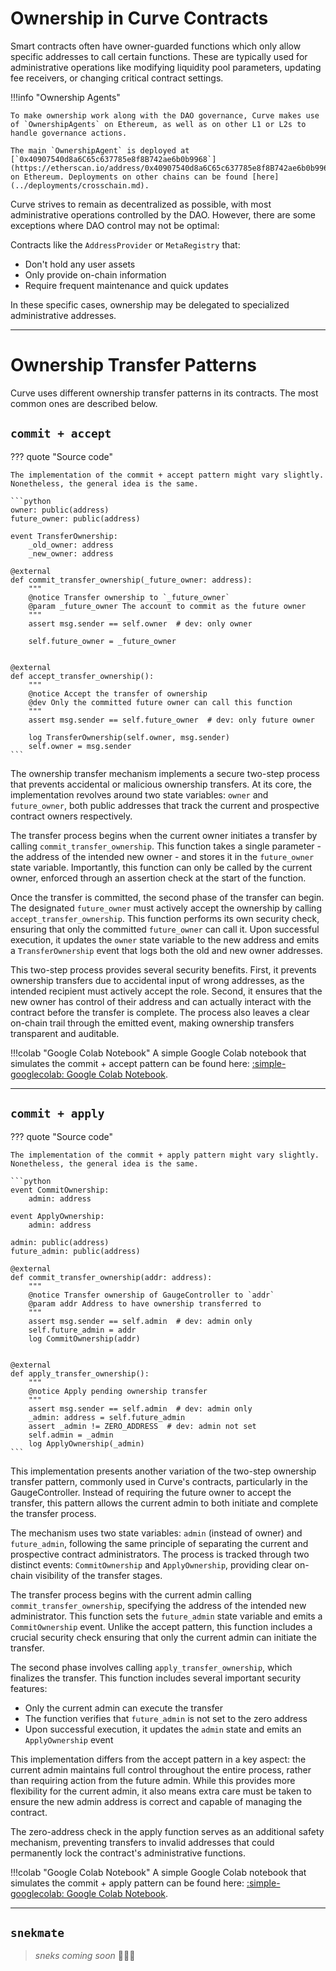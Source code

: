 <h1>Ownership in Curve Contracts</h1>

Smart contracts often have owner-guarded functions which only allow specific addresses to call certain functions. These are typically used for administrative operations like modifying liquidity pool parameters, updating fee receivers, or changing critical contract settings.

!!!info "Ownership Agents"

    To make ownership work along with the DAO governance, Curve makes use of `OwnershipAgents` on Ethereum, as well as on other L1 or L2s to handle governance actions.

    The main `OwnershipAgent` is deployed at [`0x40907540d8a6C65c637785e8f8B742ae6b0b9968`](https://etherscan.io/address/0x40907540d8a6C65c637785e8f8B742ae6b0b9968) on Ethereum. Deployments on other chains can be found [here](../deployments/crosschain.md).

Curve strives to remain as decentralized as possible, with most administrative operations controlled by the DAO. However, there are some exceptions where DAO control may not be optimal:

Contracts like the `AddressProvider` or `MetaRegistry` that:

- Don't hold any user assets
- Only provide on-chain information
- Require frequent maintenance and quick updates

In these specific cases, ownership may be delegated to specialized administrative addresses.

---

# **Ownership Transfer Patterns**

Curve uses different ownership transfer patterns in its contracts. The most common ones are described below.

## `commit + accept`

??? quote "Source code"

    The implementation of the commit + accept pattern might vary slightly. Nonetheless, the general idea is the same.

    ```python
    owner: public(address)
    future_owner: public(address)

    event TransferOwnership:
        _old_owner: address
        _new_owner: address

    @external
    def commit_transfer_ownership(_future_owner: address):
        """
        @notice Transfer ownership to `_future_owner`
        @param _future_owner The account to commit as the future owner
        """
        assert msg.sender == self.owner  # dev: only owner

        self.future_owner = _future_owner


    @external
    def accept_transfer_ownership():
        """
        @notice Accept the transfer of ownership
        @dev Only the committed future owner can call this function
        """
        assert msg.sender == self.future_owner  # dev: only future owner

        log TransferOwnership(self.owner, msg.sender)
        self.owner = msg.sender
    ```

The ownership transfer mechanism implements a secure two-step process that prevents accidental or malicious ownership transfers. At its core, the implementation revolves around two state variables: `owner` and `future_owner`, both public addresses that track the current and prospective contract owners respectively.

The transfer process begins when the current owner initiates a transfer by calling `commit_transfer_ownership`. This function takes a single parameter - the address of the intended new owner - and stores it in the `future_owner` state variable. Importantly, this function can only be called by the current owner, enforced through an assertion check at the start of the function.

Once the transfer is committed, the second phase of the transfer can begin. The designated `future_owner` must actively accept the ownership by calling `accept_transfer_ownership`. This function performs its own security check, ensuring that only the committed `future_owner` can call it. Upon successful execution, it updates the `owner` state variable to the new address and emits a `TransferOwnership` event that logs both the old and new owner addresses.

This two-step process provides several security benefits. First, it prevents ownership transfers due to accidental input of wrong addresses, as the intended recipient must actively accept the role. Second, it ensures that the new owner has control of their address and can actually interact with the contract before the transfer is complete. The process also leaves a clear on-chain trail through the emitted event, making ownership transfers transparent and auditable.

!!!colab "Google Colab Notebook"
    A simple Google Colab notebook that simulates the commit + accept pattern can be found here: [:simple-googlecolab: Google Colab Notebook](https://colab.research.google.com/drive/10cEFQbHxuXFyzi7CnmL3tdsXaQ4GxaeJ?usp=sharing).

---

## `commit + apply`

??? quote "Source code"

    The implementation of the commit + apply pattern might vary slightly. Nonetheless, the general idea is the same.

    ```python
    event CommitOwnership:
        admin: address

    event ApplyOwnership:
        admin: address

    admin: public(address)
    future_admin: public(address)

    @external
    def commit_transfer_ownership(addr: address):
        """
        @notice Transfer ownership of GaugeController to `addr`
        @param addr Address to have ownership transferred to
        """
        assert msg.sender == self.admin  # dev: admin only
        self.future_admin = addr
        log CommitOwnership(addr)


    @external
    def apply_transfer_ownership():
        """
        @notice Apply pending ownership transfer
        """
        assert msg.sender == self.admin  # dev: admin only
        _admin: address = self.future_admin
        assert _admin != ZERO_ADDRESS  # dev: admin not set
        self.admin = _admin
        log ApplyOwnership(_admin)
    ```

This implementation presents another variation of the two-step ownership transfer pattern, commonly used in Curve's contracts, particularly in the GaugeController. Instead of requiring the future owner to accept the transfer, this pattern allows the current admin to both initiate and complete the transfer process.

The mechanism uses two state variables: `admin` (instead of owner) and `future_admin`, following the same principle of separating the current and prospective contract administrators. The process is tracked through two distinct events: `CommitOwnership` and `ApplyOwnership`, providing clear on-chain visibility of the transfer stages.

The transfer process begins with the current admin calling `commit_transfer_ownership`, specifying the address of the intended new administrator. This function sets the `future_admin` state variable and emits a `CommitOwnership` event. Unlike the accept pattern, this function includes a crucial security check ensuring that only the current admin can initiate the transfer.

The second phase involves calling `apply_transfer_ownership`, which finalizes the transfer. This function includes several important security features:
- Only the current admin can execute the transfer
- The function verifies that `future_admin` is not set to the zero address
- Upon successful execution, it updates the `admin` state and emits an `ApplyOwnership` event

This implementation differs from the accept pattern in a key aspect: the current admin maintains full control throughout the entire process, rather than requiring action from the future admin. While this provides more flexibility for the current admin, it also means extra care must be taken to ensure the new admin address is correct and capable of managing the contract.

The zero-address check in the apply function serves as an additional safety mechanism, preventing transfers to invalid addresses that could permanently lock the contract's administrative functions.

!!!colab "Google Colab Notebook"
    A simple Google Colab notebook that simulates the commit + apply pattern can be found here: [:simple-googlecolab: Google Colab Notebook](https://colab.research.google.com/drive/1KV25arJ-P4UrscHOx8wjdCaD9H4a9tHx?usp=sharing).

---

## `snekmate`

> *sneks coming soon* 🐍🐍🐍
